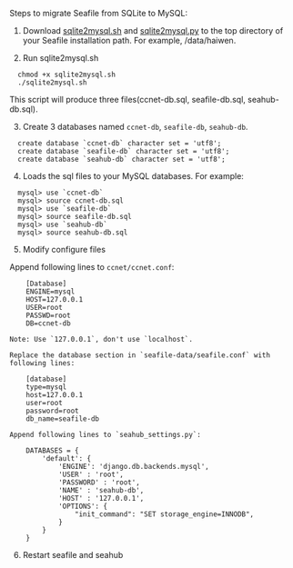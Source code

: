 Steps to migrate Seafile from SQLite to MySQL:

1. Download [sqlite2mysql.sh](https://github.com/haiwen/seafile/blob/master/scripts/sqlite2mysql.sh) and [sqlite2mysql.py](https://github.com/haiwen/seafile/blob/master/scripts/sqlite2mysql.py) to the top directory of your Seafile installation path. For example, /data/haiwen.

2. Run sqlite2mysql.sh
```
  chmod +x sqlite2mysql.sh
  ./sqlite2mysql.sh
```
  This script will produce three files(ccnet-db.sql, seafile-db.sql, seahub-db.sql).

3. Create 3 databases named `ccnet-db`, `seafile-db`, `seahub-db`. 
```
  create database `ccnet-db` character set = 'utf8';
  create database `seafile-db` character set = 'utf8';
  create database `seahub-db` character set = 'utf8';
```

4. Loads the sql files to your MySQL databases. For example:
```
  mysql> use `ccnet-db`
  mysql> source ccnet-db.sql
  mysql> use `seafile-db`
  mysql> source seafile-db.sql
  mysql> use `seahub-db`
  mysql> source seahub-db.sql
```

5. Modify configure files

  Append following lines to `ccnet/ccnet.conf`:

        [Database]
        ENGINE=mysql
        HOST=127.0.0.1
        USER=root
        PASSWD=root
        DB=ccnet-db

    Note: Use `127.0.0.1`, don't use `localhost`.    

    Replace the database section in `seafile-data/seafile.conf` with following lines:

        [database]
        type=mysql
        host=127.0.0.1
        user=root
        password=root
        db_name=seafile-db

    Append following lines to `seahub_settings.py`:

        DATABASES = {
            'default': {
                'ENGINE': 'django.db.backends.mysql',
                'USER' : 'root',
                'PASSWORD' : 'root',
                'NAME' : 'seahub-db',
                'HOST' : '127.0.0.1', 
                'OPTIONS': {
                    "init_command": "SET storage_engine=INNODB",
                }
            }
        }

6. Restart seafile and seahub

    